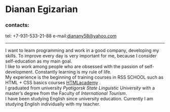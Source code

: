 # **Dianan Egizarian** 
### contacts: 
 tel: +7-931-533-21-88        e-mail:dianany58@yahoo.com  
 ----------------------       --------------------------
I want to learn programming and work in a good company, developing my skills.  To improve every day is very important for me, because I consider self-education as my main goal.  
I like to work among people who are obsessed with the passion of self-development.  Constantly learning is my rule of life.   
My experience is the beginning of training courses in RSS SCHOOL such as HTML + CSS basics courses [HTMLacademy](https://htmlacademy.ru/profile/id1033257) .  
I graduated from university *Pyatigorsk State Linguistic University* with a master’s degree from the Faculty of *International Tourism*.   
I have been studying English since university education. Сurrently I am studying English individually with my teacher.  
